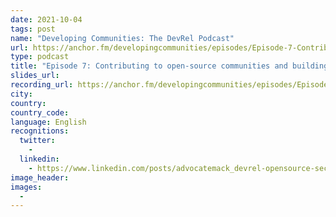 ```yaml
---
date: 2021-10-04
tags: post
name: "Developing Communities: The DevRel Podcast"
url: https://anchor.fm/developingcommunities/episodes/Episode-7-Contributing-to-open-source-communities-and-building-developer-in-DevRel-with-Liran-Tal-e189ids
type: podcast
title: "Episode 7: Contributing to open-source communities and building developer in DevRel with Liran Tal"
slides_url:
recording_url: https://anchor.fm/developingcommunities/episodes/Episode-7-Contributing-to-open-source-communities-and-building-developer-in-DevRel-with-Liran-Tal-e189ids
city:
country:
country_code:
language: English
recognitions:
  twitter:
    -
  linkedin:
    - https://www.linkedin.com/posts/advocatemack_devrel-opensource-security-activity-6850767515522486273-tjfI
image_header:
images:
  -
---
```

